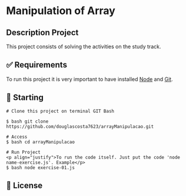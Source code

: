 # Manipulation of Array

## Description Project
<p align="justify"> This project consists of solving the activities on the study track.</p>

## :white_check_mark: Requirements ##

To run this project it is very important to have installed [Node](https://nodejs.org/) and [Git](https://git-scm.com).

## :checkered_flag: Starting ##

```
# Clone this project on terminal GIT Bash

$ bash git clone https://github.com/douglascosta7623/arrayManipulacao.git

# Access
$ bash cd arrayManipulacao

# Run Project
<p align="justify">To run the code itself. Just put the code 'node name-exercise.js'. Example</p>
$ bash node exercise-01.js
```

## :memo: License ##
